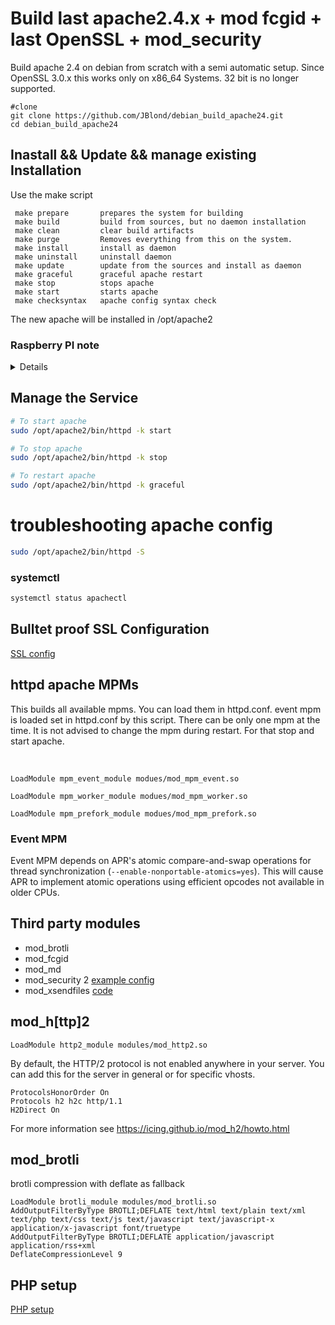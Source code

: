 # Build last apache2.4.x + mod fcgid + last OpenSSL + mod_security

Build apache 2.4 on debian from scratch with a semi automatic setup. Since OpenSSL 3.0.x this works only on x86_64 Systems. 32 bit is no longer supported.

```
#clone
git clone https://github.com/JBlond/debian_build_apache24.git
cd debian_build_apache24
```

## Inastall && Update && manage existing Installation

Use the make script

```
 make prepare       prepares the system for building
 make build         build from sources, but no daemon installation
 make clean         clear build artifacts
 make purge         Removes everything from this on the system.
 make install       install as daemon
 make uninstall     uninstall daemon
 make update        update from the sources and install as daemon
 make graceful      graceful apache restart
 make stop          stops apache
 make start         starts apache
 make checksyntax   apache config syntax check
```

The new apache will be installed in /opt/apache2


### Raspberry PI note

<details><summery>Changes needed</summery>

In order to get this build working on a raspberry pi your need to delete two parameters in build_apache.sh

in the openssl config options delete `enable-ec_nistp_64_gcc_128`

in the httpd configure option delete `--enable-nonportable-atomics=yes`

note that 32 bit do not work with the OpenSSL 3!

Patches are more than welcome to have that in a single script. Fork this repo and open a PR.
</details>

## Manage the Service

```BASH
# To start apache
sudo /opt/apache2/bin/httpd -k start

# To stop apache
sudo /opt/apache2/bin/httpd -k stop

# To restart apache
sudo /opt/apache2/bin/httpd -k graceful
```

# troubleshooting apache config

```BASH
sudo /opt/apache2/bin/httpd -S
```

### systemctl

```BASH
systemctl status apachectl
```

## Bulltet proof SSL Configuration

[SSL config](https://raw.githubusercontent.com/JBlond/debian_build_apache24/master/ssl.conf)

## httpd apache MPMs

This builds all available mpms. You can load them in httpd.conf. event mpm is loaded set in httpd.conf by this script. There can be only one mpm at the time. It is not advised to change the mpm during restart. For that stop and start apache.

<br>

```
LoadModule mpm_event_module modues/mod_mpm_event.so

LoadModule mpm_worker_module modues/mod_mpm_worker.so

LoadModule mpm_prefork_module modues/mod_mpm_prefork.so
```
</details>

### Event MPM
Event MPM depends on APR's atomic compare-and-swap operations for thread synchronization (`--enable-nonportable-atomics=yes`). This will cause APR to implement atomic operations using efficient opcodes not available in older CPUs.

## Third party modules

- mod_brotli
- mod_fcgid
- mod_md
- mod_security 2 [example config](https://raw.githubusercontent.com/JBlond/debian_build_apache24/master/1_security_mod_security.conf)
- mod_xsendfiles [code](https://github.com/nmaier/mod_xsendfile)

## mod_h[ttp]2

```
LoadModule http2_module modules/mod_http2.so
```

By default, the HTTP/2 protocol is not enabled anywhere in your server.
You can add this for the server in general or for specific vhosts.

```
ProtocolsHonorOrder On
Protocols h2 h2c http/1.1
H2Direct On 
```

For more information see https://icing.github.io/mod_h2/howto.html

## mod_brotli

brotli compression with deflate as fallback

```
LoadModule brotli_module modules/mod_brotli.so
AddOutputFilterByType BROTLI;DEFLATE text/html text/plain text/xml text/php text/css text/js text/javascript text/javascript-x application/x-javascript font/truetype
AddOutputFilterByType BROTLI;DEFLATE application/javascript application/rss+xml
DeflateCompressionLevel 9
```

## PHP setup
[PHP setup](php.md)
